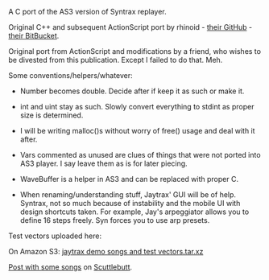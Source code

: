 A C port of the AS3 version of Syntrax replayer.

Original C++ and subsequent ActionScript port by rhinoid - [their GitHub](https://github.com/rhinoid) - [their BitBucket](https://bitbuket.org/rhinoid).

Original port from ActionScript and modifications by a friend, who wishes to be divested from this publication. Except I failed to do that. Meh.

Some conventions/helpers/whatever:
* Number becomes double. Decide after if keep it as such or make it.

* int and uint stay as such. Slowly convert everything to stdint as proper size is determined.

* I will be writing malloc()s without worry of free() usage and deal with it after.

* Vars commented as unused are clues of things that were not ported into AS3 player. I say leave them as is for later piecing.

* WaveBuffer is a helper in AS3 and can be replaced with proper C.
  
* When renaming/understanding stuff, Jaytrax' GUI will be of help. Syntrax, not so much because of instability and the mobile UI with design shortcuts taken. For example, Jay's arpeggiator allows you to define 16 steps freely. Syn forces you to use arp presets.

Test vectors uploaded here:

On Amazon S3: [jaytrax demo songs and test vectors.tar.xz](https://f.losno.co/jaytrax_demo_songs_and_test_vectors.tar.xz)

[Post with some songs](http://viewer.scuttlebot.io/%25Be%2BwDtlXz%2BL7fXnCqNUl7eDOGVOJ4gqr%2B2p1REheS98%3D.sha256) on [Scuttlebutt](https://www.scuttlebutt.nz).
